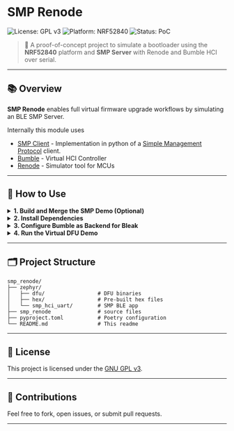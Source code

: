 # SMP Renode

![License: GPL v3](https://img.shields.io/badge/License-GPLv3-blue.svg)
![Platform: NRF52840](https://img.shields.io/badge/Platform-NRF52840-green)
![Status: PoC](https://img.shields.io/badge/Status-Proof%20of%20Concept-yellow)

> 🚀 A proof-of-concept project to simulate a bootloader using the **NRF52840** platform and **SMP Server** with Renode and Bumble HCI over serial.

---

## 📚 Overview

**SMP Renode** enables full virtual firmware upgrade workflows by simulating an BLE SMP Server.

Internally this module uses

- [SMP Client](https://github.com/intercreate/smpclient) - Implementation in python of a [Simple Management Protocol](https://docs.zephyrproject.org/4.2.0/services/device_mgmt/smp_protocol.html) client.
- [Bumble](https://github.com/google/bumble) - Virtual HCI Controller
- [Renode](https://renode.io/) - Simulator tool for MCUs
---

## 🔧 How to Use

<details>
<summary><strong>1. Build and Merge the SMP Demo (Optional)</strong></summary>

Build the Zephyr-based SMP demo for the NRF52840 platform. HCI is bridged via UART to use the Bumble controller.

> 🔧 A pre-built hex file is already available at:  
> `zephyr/hex/smp_hci_uart_nrf52840.hex`

### ✅ Build from source:

```bash
git clone https://github.com/vChavezB/smp_renode
cd smp_renode/zephyr
west init -l smp_hci_uart
west build --sysbuild -b nrf52840dk/nrf52840 smp_hci_uart
```

### 🧩 Merge MCUBoot and App:

Use `srec_cat` to combine MCUBoot and the signed application into a single hex image.

```bash
srec_cat build/mcuboot/zephyr/zephyr.hex -Intel \
         build/smp_hci_uart/zephyr/zephyr.signed.hex -Intel \
         -o nrf52840_smp_ble_uart.hex -intel
```

</details>

<details>
<summary><strong>2. Install Dependencies</strong></summary>

Python

```bash
poetry install
```

Renode

```bash
mkdir renode_portable
wget https://builds.renode.io/renode-latest.linux-portable.tar.gz
tar xf  renode-latest.linux-portable.tar.gz -C renode_portable --strip-components=1
cd renode_portable
export PATH="`pwd`:$PATH"
sudo apt-get install mono-devel -y
```

</details>

<details>
<summary><strong>3. Configure Bumble as Backend for Bleak</strong></summary>

```bash
export BLEAK_BUMBLE=tcp-client:127.0.0.1:1230
```

</details>

<details>
<summary><strong>4. Run the Virtual DFU Demo</strong></summary>

```bash
poetry run python3 virtual_dfu.py \
  zephyr/hex/smp_hci_uart_nrf52840.hex \
  zephyr/dfu/2.0.1.bin \
  --port=1230 --timeout=20
```

### 🧾 Arguments:
| Argument    | Description                                  |
|-------------|----------------------------------------------|
| `arg 1`     | NRF52840 firmware image with SMP + MCUBoot   |
| `arg 2`     | DFU binary image                             |
| `--port`    | HCI socket for Renode                        |
| `--timeout` | Timeout in seconds for Renode session        |

</details>

---

## 🗂️ Project Structure

```text
smp_renode/
├── zephyr/
│   ├── dfu/                 # DFU binaries
│   ├── hex/                 # Pre-built hex files
│   └── smp_hci_uart/        # SMP BLE app
├── smp_renode               # source files
├── pyproject.toml           # Poetry configuration
└── README.md                # This readme
```

---

## 📜 License

This project is licensed under the [GNU GPL v3](https://www.gnu.org/licenses/gpl-3.0.en.html).

---



## 💬 Contributions

Feel free to fork, open issues, or submit pull requests.

---
